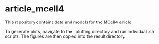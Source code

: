 # article_mcell4
This repository contains data and models for the [MCell4 article](https://www.biorxiv.org/content/10.1101/2022.05.17.492333v1)

To generate plots, navigate to the _plutting directory and run individual .sh scripts. 
The figures are then copied into the result directory.
